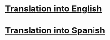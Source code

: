 # [Translation into English](https://freepcb.dev/FreePcb-2/bin/doc/Schematic_Constructor.ru.en.pdf)
# [Translation into Spanish](https://freepcb.dev/FreePcb-2/bin/doc/Schematic_Constructor.ru.sp.pdf)
